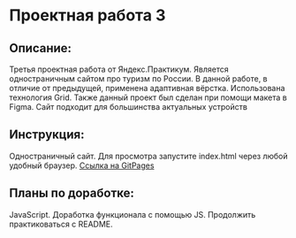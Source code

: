 # **Проектная работа 3**

## **Описание:**
Третья проектная работа от Яндекс.Практикум. Является одностраничным сайтом про туризм по России. В данной работе, в отличие от предыдущей, применена адаптивная вёрстка. Использована технология Grid. Также данный проект был сделан при помощи макета в Figma. Сайт подходит для большинства актуальных устройств

## **Инструкция:**
Одностраничный сайт. Для просмотра запустите index.html через любой удобный браузер.
[Ссылка на GitPages](https://nikogriffs.github.io/russian-travel/index.html)

## **Планы по доработке:**
JavaScript. Доработка функционала с помощью JS. Продолжить практиковаться с README.
